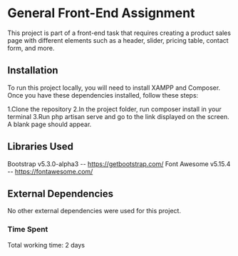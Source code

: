 # General Front-End Assignment
This project is part of a front-end task that requires creating a product sales page with different elements such as a header, slider, pricing table, contact form, and more.

## Installation
To run this project locally, you will need to install XAMPP and Composer. Once you have these dependencies installed, follow these steps:

1.Clone the repository
2.In the project folder, run composer install in your terminal
3.Run php artisan serve and go to the link displayed on the screen. A blank page should appear.

## Libraries Used
Bootstrap v5.3.0-alpha3 -- https://getbootstrap.com/
Font Awesome v5.15.4    -- https://fontawesome.com/

## External Dependencies
No other external dependencies were used for this project.

### Time Spent
Total working time: 2 days
